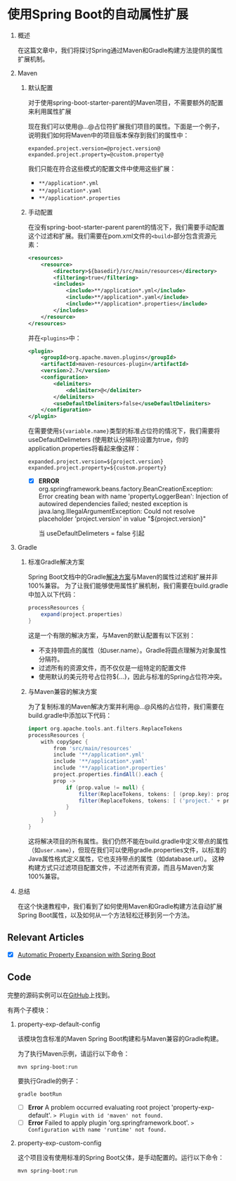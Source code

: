 # 使用Spring Boot的自动属性扩展

1. 概述

    在这篇文章中，我们将探讨Spring通过Maven和Gradle构建方法提供的属性扩展机制。
2. Maven

    1. 默认配置

        对于使用spring-boot-starter-parent的Maven项目，不需要额外的配置来利用属性扩展

        现在我们可以使用@...@占位符扩展我们项目的属性。下面是一个例子，说明我们如何将Maven中的项目版本保存到我们的属性中：

        ```properties
        expanded.project.version=@project.version@
        expanded.project.property=@custom.property@
        ```

        我们只能在符合这些模式的配置文件中使用这些扩展：

        - `**/application*.yml`
        - `**/application*.yaml`
        - `**/application*.properties`
    2. 手动配置

        在没有spring-boot-starter-parent parent的情况下，我们需要手动配置这个过滤和扩展。我们需要在pom.xml文件的`<build>`部分包含资源元素：

        ```xml
        <resources>
            <resource>
                <directory>${basedir}/src/main/resources</directory>
                <filtering>true</filtering>
                <includes>
                    <include>**/application*.yml</include>
                    <include>**/application*.yaml</include>
                    <include>**/application*.properties</include>
                </includes>
            </resource>
        </resources>     
        ```

        并在`<plugins>`中：

        ```xml
        <plugin>
            <groupId>org.apache.maven.plugins</groupId>
            <artifactId>maven-resources-plugin</artifactId>
            <version>2.7</version>
            <configuration>
                <delimiters>
                    <delimiter>@</delimiter>
                </delimiters>
                <useDefaultDelimiters>false</useDefaultDelimiters>
            </configuration>
        </plugin>
        ```

        在需要使用`${variable.name}`类型的标准占位符的情况下，我们需要将 useDefaultDelimeters (使用默认分隔符)设置为true，你的application.properties将看起来像这样：

        ```properties
        expanded.project.version=${project.version}
        expanded.project.property=${custom.property}
        ```

        - [x] **ERROR** org.springframework.beans.factory.BeanCreationException: Error creating bean with name 'propertyLoggerBean': Injection of autowired dependencies failed; nested exception is java.lang.IllegalArgumentException: Could not resolve placeholder 'project.version' in value "${project.version}"

            当 useDefaultDelimeters = false 引起

3. Gradle

    1. 标准Gradle解决方案

        Spring Boot文档中的Gradle[解决方案](https://docs.spring.io/spring-boot/docs/current/reference/html/howto-properties-and-configuration.html)与Maven的属性过滤和扩展并非100%兼容。
        为了让我们能够使用属性扩展机制，我们需要在build.gradle中加入以下代码：

        ```groovy
        processResources {
            expand(project.properties)
        }
        ```

        这是一个有限的解决方案，与Maven的默认配置有以下区别：

        - 不支持带圆点的属性（如user.name）。Gradle将圆点理解为对象属性分隔符。
        - 过滤所有的资源文件，而不仅仅是一组特定的配置文件
        - 使用默认的美元符号占位符${...}，因此与标准的Spring占位符冲突。
    2. 与Maven兼容的解决方案

        为了复制标准的Maven解决方案并利用@...@风格的占位符，我们需要在build.gradle中添加以下代码：

        ```groovy
        import org.apache.tools.ant.filters.ReplaceTokens
        processResources {
            with copySpec {
                from 'src/main/resources'
                include '**/application*.yml'
                include '**/application*.yaml'
                include '**/application*.properties'
                project.properties.findAll().each {
                prop ->
                    if (prop.value != null) {
                        filter(ReplaceTokens, tokens: [ (prop.key): prop.value])
                        filter(ReplaceTokens, tokens: [ ('project.' + prop.key): prop.value])
                    }
                }
            }
        }
        ```

        这将解决项目的所有属性。我们仍然不能在build.gradle中定义带点的属性（如`user.name`），但现在我们可以使用gradle.properties文件，以标准的Java属性格式定义属性，它也支持带点的属性（如database.url）。
        这种构建方式只过滤项目配置文件，不过滤所有资源，而且与Maven方案100%兼容。
4. 总结

    在这个快速教程中，我们看到了如何使用Maven和Gradle构建方法自动扩展Spring Boot属性，以及如何从一个方法轻松迁移到另一个方法。

## Relevant Articles

- [x] [Automatic Property Expansion with Spring Boot](https://www.baeldung.com/spring-boot-auto-property-expansion)

## Code

完整的源码实例可以在[GitHub](https://github.com/eugenp/tutorials/tree/master/spring-boot-modules/spring-boot-property-exp)上找到。

有两个子模块：

1. property-exp-default-config

    该模块包含标准的Maven Spring Boot构建和与Maven兼容的Gradle构建。

    为了执行Maven示例，请运行以下命令：

    `mvn spring-boot:run`

    要执行Gradle的例子：

    `gradle bootRun`

    - [ ] **Error** A problem occurred evaluating root project 'property-exp-default'.
      `> Plugin with id 'maven' not found.`
    - [ ] **Error** Failed to apply plugin 'org.springframework.boot'.
      `> Configuration with name 'runtime' not found.`

2. property-exp-custom-config

    这个项目没有使用标准的Spring Boot父体，是手动配置的。运行以下命令：

    `mvn spring-boot:run`
